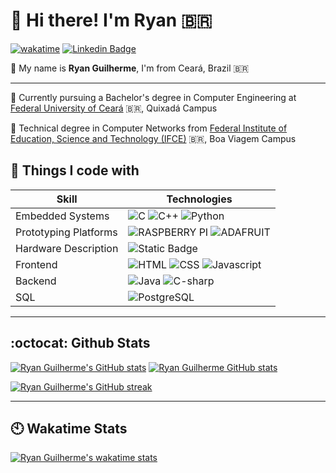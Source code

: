 # 👋 Hi there! I'm Ryan 🇧🇷

[![wakatime](https://wakatime.com/badge/user/6bcc6590-e227-434f-9f65-2699e7341988.svg?style=for-the-badge)](https://wakatime.com/@6bcc6590-e227-434f-9f65-2699e7341988)
[![Linkedin Badge](https://img.shields.io/badge/-LinkedIn-blue?style=for-the-badge&logo=Linkedin&logoColor=white&link=https://www.linkedin.com/in/ryan-morais/)](https://www.linkedin.com/in/gmnryan/)

💁 My name is **Ryan Guilherme**, I'm from Ceará, Brazil 🇧🇷 <br />

---

🔭 Currently pursuing a Bachelor's degree in Computer Engineering at [Federal University of Ceará](https://www.quixada.ufc.br/) 🇧🇷, Quixadá Campus

🔭 Technical degree in Computer Networks from [Federal Institute of Education, Science and Technology (IFCE)](https://ifce.edu.br/) 🇧🇷, Boa Viagem Campus

## 🧰 Things I code with
| Skill | Technologies |
|-------|--------------|
| Embedded Systems | ![C](https://img.shields.io/badge/c-%2300599C.svg?style=for-the-badge&logo=c&logoColor=white) ![C++](https://img.shields.io/badge/c++-%2300599C.svg?style=for-the-badge&logo=c%2B%2B&logoColor=white) ![Python](https://img.shields.io/badge/python-3670A0?style=for-the-badge&logo=python&logoColor=ffdd54)|
| Prototyping Platforms | <img alt="RASPBERRY PI" src="https://img.shields.io/badge/Raspberry%20Pi-A22846?style=for-the-badge&logo=Raspberry%20Pi&logoColor=white" /> <img alt="ADAFRUIT" src="https://img.shields.io/badge/adafruit-000000?style=for-the-badge&logo=adafruit&logoColor=white" />|
| Hardware Description | ![Static Badge](https://img.shields.io/badge/%3C%2F%3E%20VHDL-white)|
| Frontend | <img alt="HTML" src="https://img.shields.io/badge/HTML5-E34F26?style=for-the-badge&logo=html5&logoColor=white" /> <img alt="CSS" src="https://img.shields.io/badge/CSS3-1572B6?style=for-the-badge&logo=css3&logoColor=white" /> <img alt="Javascript" src="https://img.shields.io/badge/JavaScript-F7DF1E?style=for-the-badge&logo=javascript&logoColor=black" />|
| Backend | <img alt="Java" src="https://img.shields.io/badge/Java-ED8B00?style=for-the-badge&logo=openjdk&logoColor=white" /> <img alt="C-sharp" src="https://img.shields.io/badge/C%23-239120?style=for-the-badge&logo=c-sharp&logoColor=white" />|
| SQL | <img alt="PostgreSQL" src="https://img.shields.io/badge/PostgreSQL-316192?style=for-the-badge&logo=postgresql&logoColor=white" />|

--- 

## :octocat: Github Stats 

[![Ryan Guilherme's GitHub stats](https://github-readme-stats.vercel.app/api?username=ryanguilherme&line_height=28&card_width=490&hide_title=true&hide_border=true&show_icons=true&theme=chartreuse-dark&icon_color=7FFF00&include_all_commits=true&count_private=true&show=reviews,discussions_started&count_private=true)](https://github.com/guibranco/github-readme-stats)
[![Ryan Guilherme GitHub stats](https://github-readme-stats.vercel.app/api/top-langs?hide_border=true&username=ryanguilherme&include_all_commits=true&count_private=true&show_icons=true&theme=chartreuse-dark&layout=compact&langs_count=12)](https://github.com/ryanguilherme/github-readme-stats)

[![Ryan Guilherme's GitHub streak](https://github-readme-streak-stats.herokuapp.com/?user=ryanguilherme&theme=github-green-purple&fire=DD2727)](https://github-readme-streak-stats.herokuapp.com/demo/)

---

## 🕙 Wakatime Stats

<a href="https://wakatime.com/@ryanguilherme">
    <img src="https://github-readme-stats.vercel.app/api/wakatime?username=ryanguilherme&layout=compact&theme=dark&range=all_time&hide_title=true&hide_border=true" alt="Ryan Guilherme's wakatime stats" />
</a>


